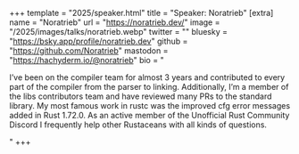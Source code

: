 +++
template = "2025/speaker.html"
title = "Speaker: Noratrieb"
[extra]
  name = "Noratrieb"
  url = "https://noratrieb.dev/"
  image = "/2025/images/talks/noratrieb.webp"
  twitter = ""
  bluesky = "https://bsky.app/profile/noratrieb.dev"
  github = "https://github.com/Noratrieb"
  mastodon = "https://hachyderm.io/@noratrieb"
  bio = "<p>I’ve been on the compiler team for almost 3 years and contributed to every part of the compiler from the parser to linking. Additionally, I’m a member of the libs contributors team and have reviewed many PRs to the standard library. My most famous work in rustc was the improved cfg error messages added in Rust 1.72.0. As an active member of the Unofficial Rust Community Discord I frequently help other Rustaceans with all kinds of questions.</p>"
+++
